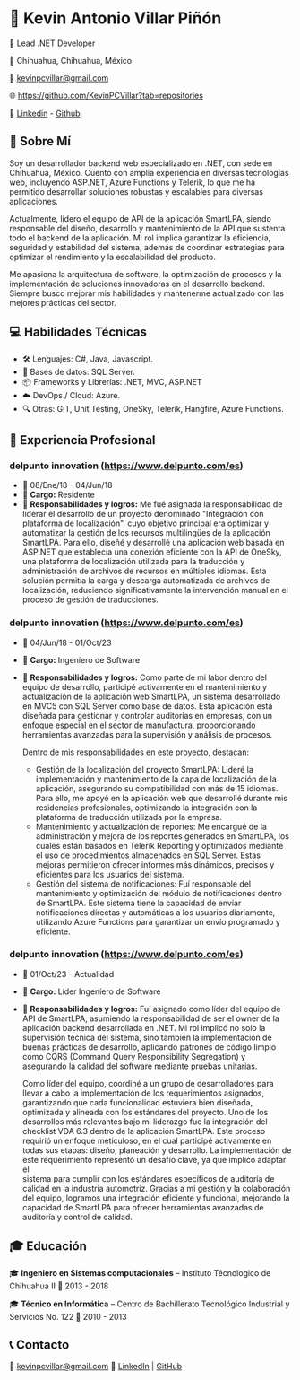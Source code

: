 # 📌 Kevin Antonio Villar Piñón

💼 Lead .NET Developer

📍 Chihuahua, Chihuahua, México

📧 kevinpcvillar@gmail.com  

🌐 https://github.com/KevinPCVillar?tab=repositories 

🔗 [Linkedin](www.linkedin.com/in/kevin-villar-30bb0417b) - [Github](https://github.com/KevinPCVillar)


## 📖 Sobre Mí  
Soy un desarrollador backend web especializado en .NET, con sede en Chihuahua, México. Cuento con amplia experiencia en diversas tecnologías web, incluyendo ASP.NET, Azure Functions y Telerik, lo que me ha permitido desarrollar soluciones robustas y escalables para diversas aplicaciones.

Actualmente, lidero el equipo de API de la aplicación SmartLPA, siendo responsable del diseño, desarrollo y mantenimiento de la API que sustenta todo el backend de la aplicación. Mi rol implica garantizar la eficiencia, seguridad y estabilidad del sistema, además de coordinar estrategias para optimizar el rendimiento y la escalabilidad del producto.

Me apasiona la arquitectura de software, la optimización de procesos y la implementación de soluciones innovadoras en el desarrollo backend. Siempre busco mejorar mis habilidades y mantenerme actualizado con las mejores prácticas del sector.


## 💻 Habilidades Técnicas  
- 🛠️ Lenguajes: C#, Java, Javascript.
- 💾 Bases de datos: SQL Server.
- 📦 Frameworks y Librerías: .NET, MVC, ASP.NET
- ☁️ DevOps / Cloud: Azure.
- 🔍 Otras: GIT, Unit Testing, OneSky, Telerik, Hangfire, Azure Functions.


## 🚀 Experiencia Profesional  

### delpunto innovation (https://www.delpunto.com/es)  
- 📅 08/Ene/18 - 04/Jun/18  
- 📌 **Cargo:** Residente
- 📌 **Responsabilidades y logros:**  Me fué asignada la responsabilidad de liderar el desarrollo de un proyecto denominado "Integración con plataforma de localización", cuyo objetivo principal era optimizar y automatizar la gestión de los recursos multilingües de la aplicación SmartLPA.
Para ello, diseñé y desarrollé una aplicación web basada en ASP.NET que establecía una conexión eficiente con la API de OneSky, una plataforma de localización utilizada para la traducción y administración de archivos de recursos en múltiples idiomas. Esta solución permitía la carga y descarga automatizada de archivos de localización, reduciendo significativamente la intervención manual en el proceso de gestión de traducciones.
  

### delpunto innovation (https://www.delpunto.com/es)  
- 📅 04/Jun/18 - 01/Oct/23  
- 📌 **Cargo:** Ingeníero de Software
- 📌 **Responsabilidades y logros:**  Como parte de mi labor dentro del equipo de desarrollo, participé activamente en el mantenimiento y actualización de la aplicación web SmartLPA, un sistema desarrollado en MVC5 con SQL Server como base de datos. Esta aplicación está diseñada para gestionar y controlar auditorías en empresas, con un enfoque especial en el sector de manufactura, proporcionando herramientas avanzadas para la supervisión y análisis de procesos.

    Dentro de mis responsabilidades en este proyecto, destacan:

  - Gestión de la localización del proyecto SmartLPA: Lideré la implementación y mantenimiento de la capa de localización de la aplicación, asegurando su compatibilidad con más de 15 idiomas. Para ello, me apoyé en la aplicación web que desarrollé durante mis residencias profesionales, optimizando la integración con la plataforma de traducción utilizada por la empresa.
  - Mantenimiento y actualización de reportes: Me encargué de la administración y mejora de los reportes generados en SmartLPA, los cuales están basados en Telerik Reporting y optimizados mediante el uso de procedimientos almacenados en SQL Server. Estas mejoras permitieron ofrecer informes más dinámicos, precisos y eficientes para los usuarios del sistema.
  - Gestión del sistema de notificaciones: Fuí responsable del mantenimiento y optimización del módulo de notificaciones dentro de SmartLPA. Este sistema tiene la capacidad de enviar notificaciones directas y automáticas a los usuarios diariamente, utilizando Azure Functions para garantizar un envío programado y eficiente.

### delpunto innovation (https://www.delpunto.com/es)  
- 📅 01/Oct/23 - Actualidad  
- 📌 **Cargo:** Líder Ingeníero de Software
- 📌 **Responsabilidades y logros:**  Fuí asignado como líder del equipo de API de SmartLPA, asumiendo la responsabilidad de ser el owner de la aplicación backend desarrollada en .NET. Mi rol implicó no solo la supervisión técnica del sistema, sino también la implementación de buenas prácticas de desarrollo, aplicando patrones de código limpio como CQRS (Command Query Responsibility Segregation) y asegurando la calidad del software mediante pruebas unitarias.

    Como líder del equipo, coordiné a un grupo de desarrolladores para llevar a cabo la implementación de los requerimientos asignados, garantizando que cada funcionalidad estuviera bien diseñada, optimizada y alineada con los estándares del proyecto.
    Uno de los desarrollos más relevantes bajo mi liderazgo fue la integración del checklist VDA 6.3 dentro de la aplicación SmartLPA. Este proceso requirió un enfoque meticuloso, en el cual participé activamente en todas sus etapas: diseño, planeación y desarrollo. La implementación de este requerimiento representó un desafío clave, ya que implicó adaptar el     
    sistema para cumplir con los estándares específicos de auditoría de calidad en la industria automotriz.
    Gracias a mi gestión y la colaboración del equipo, logramos una integración eficiente y funcional, mejorando la capacidad de SmartLPA para ofrecer herramientas avanzadas de auditoría y control de calidad.



## 🎓 Educación  

🎓 **Ingeniero en Sistemas computacionales** – Instituto Técnologico de Chihuahua II 
📅 2013 - 2018

🎓 **Técnico en Informática** – Centro de Bachillerato Tecnológico Industrial y Servicios No. 122
📅 2010 - 2013



## 📞 Contacto  


📧 kevinpcvillar@gmail.com
🔗 [LinkedIn]([https://linkedin.com/in/tuusuario](https://www.linkedin.com/in/kevin-villar-30bb0417b/)) | [GitHub]([https://github.com/tuusuario](https://github.com/KevinPCVillar))   
